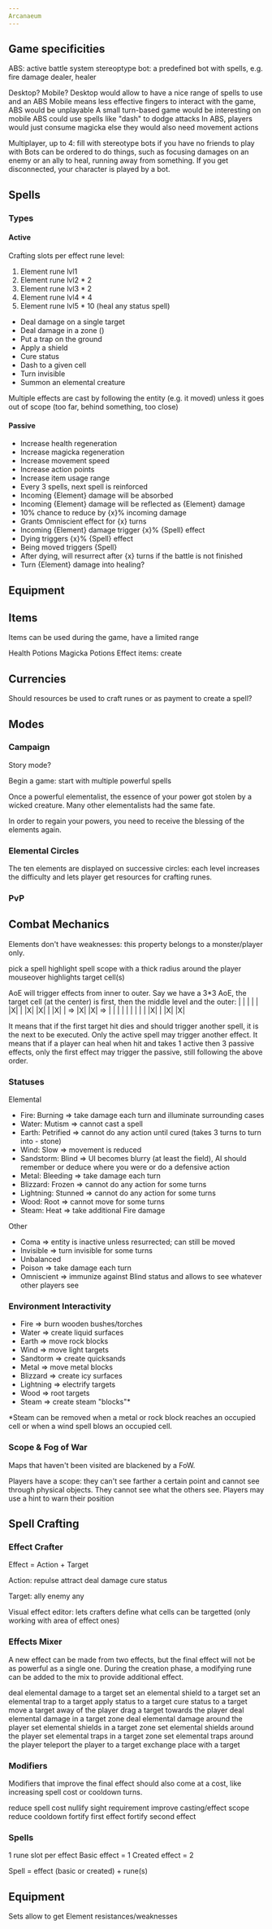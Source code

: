 ```yaml
---
Arcanaeum
---
```


## Game specificities

ABS: active battle system
stereoptype bot: a predefined bot with spells, e.g. fire damage dealer, healer

Desktop? Mobile?
Desktop would allow to have a nice range of spells to use and an ABS
Mobile means less effective fingers to interact with the game, ABS would be unplayable
A small turn-based game would be interesting on mobile
ABS could use spells like "dash" to dodge attacks
In ABS, players would just consume magicka else they would also need movement actions 

Multiplayer, up to 4: fill with stereotype bots if you have no friends to play with
Bots can be ordered to do things, such as focusing damages on an enemy or an ally to heal, running away from something.
If you get disconnected, your character is played by a bot.

## Spells

### Types

#### Active

Crafting slots per effect rune level:

1) Element rune lvl1
1) Element rune lvl2 * 2
1) Element rune lvl3 * 2
1) Element rune lvl4 * 4
1) Element rune lvl5 * 10 (heal any status spell)

- Deal damage on a single target
- Deal damage in a zone ()
- Put a trap on the ground
- Apply a shield
- Cure status
- Dash to a given cell
- Turn invisible
- Summon an elemental creature

Multiple effects are cast by following the entity (e.g. it moved) unless it goes out of scope (too far, behind something, too close)


#### Passive

- Increase health regeneration
- Increase magicka regeneration
- Increase movement speed
- Increase action points
- Increase item usage range
- Every 3 spells, next spell is reinforced
- Incoming {Element} damage will be absorbed
- Incoming {Element} damage will be reflected as {Element} damage
- 10% chance to reduce by {x}% incoming damage
- Grants Omniscient effect for {x} turns
- Incoming {Element} damage trigger {x}% {Spell} effect 
- Dying triggers {x}% {Spell} effect 
- Being moved triggers {Spell}
- After dying, will resurrect after {x} turns if the battle is not finished
- Turn {Element} damage into healing?

## Equipment

## Items

Items can be used during the game, have a limited range

Health Potions
Magicka Potions
Effect items: create

## Currencies

Should resources be used to craft runes or as payment to create a spell?

## Modes

### Campaign

Story mode?

Begin a game: start with multiple powerful spells

Once a powerful elementalist, the essence of your power got stolen by a wicked creature. Many other elementalists had the same fate.

In order to regain your powers, you need to receive the blessing of the elements again.

### Elemental Circles

The ten elements are displayed on successive circles: each level increases the difficulty and lets player get resources for crafting runes.

### PvP

## Combat Mechanics

Elements don't have weaknesses: this property belongs to a monster/player only.

pick a spell
highlight spell scope with a thick radius around the player
mouseover highlights target cell(s) 

AoE will trigger effects from inner to outer. Say we have a 3*3 AoE, the target cell (at the center) is first, then the middle level and the outer:
| | | |    | |X| |    |X| |X|
| |X| | => |X| |X| => | | | |
| | | |    | |X| |    |X| |X|

It means that if the first target hit dies and should trigger another spell, it is the next to be executed.
Only the active spell may trigger another effect. 
It means that if a player can heal when hit and takes 1 active then 3 passive effects, only the first effect may trigger the passive, still following the above order.

### Statuses

<!-- Statuses have levels, depending on the spell level.
It's still possible to heal a status from a higher level than a heal spell but probability will be lower. -->

Elemental
- Fire: Burning => take damage each turn and illuminate surrounding cases
- Water: Mutism => cannot cast a spell
- Earth: Petrified => cannot do any action until cured (takes 3 turns to turn into - stone)
- Wind: Slow => movement is reduced
- Sandstorm: Blind => UI becomes blurry (at least the field), AI should remember or deduce where you were or do a defensive action
- Metal: Bleeding => take damage each turn
- Blizzard: Frozen => cannot do any action for some turns 
- Lightning: Stunned => cannot do any action for some turns
- Wood: Root => cannot move for some turns
- Steam: Heat => take additional Fire damage

Other
- Coma => entity is inactive unless resurrected; can still be moved
- Invisible => turn invisible for some turns
- Unbalanced
- Poison => take damage each turn
- Omniscient => immunize against Blind status and allows to see whatever other players see

### Environment Interactivity

- Fire => burn wooden bushes/torches
- Water => create liquid surfaces
- Earth => move rock blocks
- Wind => move light targets
- Sandtorm => create quicksands
- Metal => move metal blocks
- Blizzard => create icy surfaces
- Lightning => electrify targets
- Wood => root targets
- Steam => create steam "blocks"*

*Steam can be removed when a metal or rock block reaches an occupied cell or when a wind spell blows an occupied cell.

### Scope & Fog of War

Maps that haven't been visited are blackened by a FoW.

Players have a scope: they can't see farther a certain point and cannot see through physical objects.
They cannot see what the others see.
Players may use a hint to warn their position 

## Spell Crafting

### Effect Crafter

Effect = Action + Target

Action:
repulse
attract
deal damage
cure status

Target:
ally
enemy
any

Visual effect editor: lets crafters define what cells can be targetted (only working with area of effect ones)

### Effects Mixer

A new effect can be made from two effects, but the final effect will not be as powerful as a single one.
During the creation phase, a modifying rune can be added to the mix to provide additional effect.

deal elemental damage to a target
set an elemental shield to a target
set an elemental trap to a target
apply status to a target
cure status to a target
move a target away of the player
drag a target towards the player
deal elemental damage in a target zone
deal elemental damage around the player
set elemental shields in a target zone
set elemental shields around the player
set elemental traps in a target zone
set elemental traps around the player
teleport the player to a target
exchange place with a target

### Modifiers 

Modifiers that improve the final effect should also come at a cost, like increasing spell cost or cooldown turns.

reduce spell cost 
nullify sight requirement
improve casting/effect scope
reduce cooldown
fortify first effect
fortify second effect 

### Spells

1 rune slot per effect
Basic effect = 1
Created effect = 2

Spell = effect (basic or created) + rune(s)

## Equipment

Sets allow to get Element resistances/weaknesses




